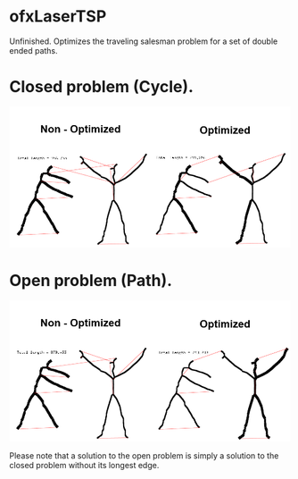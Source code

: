 # ofxLaserTSP

Unfinished. Optimizes the traveling salesman problem for a set of double ended paths.

# Closed problem (Cycle).
![alt text](https://github.com/Bryce-Summers/ofxLaserTSP/blob/master/screenshots/Skeleton_Optimization_closed.png "Skeleton Optimization Closed Problem Image")

# Open problem (Path).
![alt text](https://github.com/Bryce-Summers/ofxLaserTSP/blob/master/screenshots/Skeleton_Optimization_open.png "Skeleton Optimization Open Problem Image")

Please note that a solution to the open problem is simply a solution to the closed problem without its longest edge.
